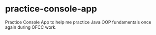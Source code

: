 # practice-console-app
Practice Console App to help me practice Java OOP fundamentals once again during OFCC work. 
